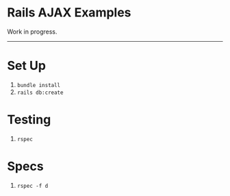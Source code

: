 # Rails AJAX Examples

Work in progress.

---

# Set Up

1. `bundle install`
2. `rails db:create`

# Testing

1. `rspec`

# Specs

1. `rspec -f d`